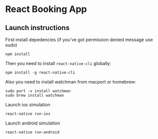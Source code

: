 # React Booking App

## Launch instructions

First install depedencies (if you've got permission denied message use sudo)

```
npm install
```

Then you need to install `react-native-cli` globally:

```
npm install -g react-native-cli
```

Also you need to install watchman from macport or homebrew:

```
sudo port -v install watchman
sudo brew install watchman
```

Launch ios simulation

```
react-native run-ios
```

Launch android simulation

```
react-native run-android
```
